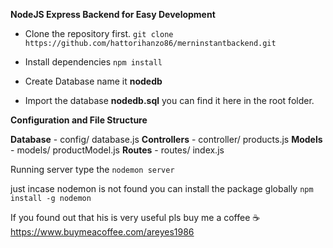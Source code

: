**NodeJS Express Backend  for Easy Development**

 - Clone the repository first.
    `git clone https://github.com/hattorihanzo86/merninstantbackend.git`

 - Install dependencies 
 `npm install`

 - Create Database name it **nodedb**
- Import the database **nodedb.sql** you can find it here in the root folder.

**Configuration and File Structure**

 **Database** 	- config/ database.js 
**Controllers** - controller/ products.js 
**Models**    - models/ productModel.js 
**Routes**    - routes/ index.js 

Running server type the  `nodemon server`

just incase nodemon is not found 
you can install the package globally `npm install -g nodemon`

If you found out that his is very useful pls buy me a coffee  :coffee:
https://www.buymeacoffee.com/areyes1986



